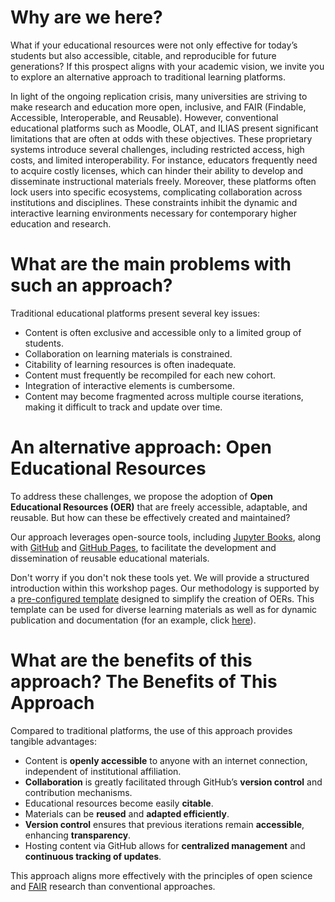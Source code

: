 # Why are we here?

What if your educational resources were not only effective for today’s students but also accessible, citable, and reproducible for future generations? If this prospect aligns with your academic vision, we invite you to explore an alternative approach to traditional learning platforms.

In light of the ongoing replication crisis, many universities are striving to make research and education more open, inclusive, and FAIR (Findable, Accessible, Interoperable, and Reusable). However, conventional educational platforms such as Moodle, OLAT, and ILIAS present significant limitations that are often at odds with these objectives. These proprietary systems introduce several challenges, including restricted access, high costs, and limited interoperability. For instance, educators frequently need to acquire costly licenses, which can hinder their ability to develop and disseminate instructional materials freely. Moreover, these platforms often lock users into specific ecosystems, complicating collaboration across institutions and disciplines. These constraints inhibit the dynamic and interactive learning environments necessary for contemporary higher education and research.

# What are the main problems with such an approach?
Traditional educational platforms present several key issues:

-    Content is often exclusive and accessible only to a limited group of students.
-    Collaboration on learning materials is constrained.
-    Citability of learning resources is often inadequate.
-    Content must frequently be recompiled for each new cohort.
-    Integration of interactive elements is cumbersome.
-    Content may become fragmented across multiple course iterations, making it difficult to track and update over time.

# An alternative approach: Open Educational Resources

To address these challenges, we propose the adoption of **Open Educational Resources (OER)** that are freely accessible, adaptable, and reusable. But how can these be effectively created and maintained?

Our approach leverages open-source tools, including [Jupyter Books](https://jupyterbook.org/en/stable/intro.html), along with [GitHub](https://github.com/) and [GitHub Pages](https://pages.github.com/), to facilitate the development and dissemination of reusable educational materials.

Don't worry if you don't nok these tools yet. We will provide a structured introduction within this workshop pages. Our methodology is supported by a [pre-configured template](https://github.com/luciebinder/course-template-minimal) designed to simplify the creation of OERs. This template can be used for diverse learning materials as well as for dynamic publication and documentation (for an example, click [here](https://oreoni.github.io/)).

# What are the benefits of this approach? The Benefits of This Approach

Compared to traditional platforms, the use of this approach provides tangible advantages:

-    Content is **openly accessible** to anyone with an internet connection, independent of institutional affiliation.
-    **Collaboration** is greatly facilitated through GitHub’s **version control** and contribution mechanisms.
-    Educational resources become easily **citable**.
-    Materials can be **reused** and **adapted efficiently**.
-    **Version control** ensures that previous iterations remain **accessible**, enhancing **transparency**.
-    Hosting content via GitHub allows for **centralized management** and **continuous tracking of updates**.

This approach aligns more effectively with the principles of open science and [FAIR](https://www.nature.com/articles/sdata201618) research than conventional approaches.



